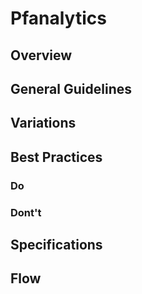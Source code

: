 # Pfanalytics

## Overview

## General Guidelines

## Variations

## Best Practices

### Do

### Dont't

## Specifications

## Flow
